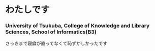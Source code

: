 # わたしです

### University of Tsukuba, College of Knowledge and Library Sciences, School of Informatics(B3)

さっきまで寝癖が直ってなくて恥ずかしかったです